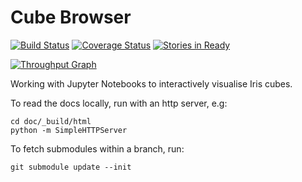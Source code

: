 Cube Browser
============

[![Build Status](https://secure.travis-ci.org/SciTools/cube_browser.png)](http://travis-ci.org/SciTools/cube_browser) [![Coverage Status](https://coveralls.io/repos/github/SciTools/cube_browser/badge.svg?branch=master)](https://coveralls.io/github/SciTools/cube_browser?branch=master)  [![Stories in Ready](https://badge.waffle.io/SciTools/cube_browser.png?label=ready&title=Ready)](https://waffle.io/SciTools/cube_browser)

[![Throughput Graph](https://graphs.waffle.io/SciTools/cube_browser/throughput.svg)](https://waffle.io/SciTools/cube_browser/metrics/throughput) 

Working with Jupyter Notebooks to interactively visualise Iris cubes.

To read the docs locally, run with an http server, e.g:

    cd doc/_build/html
    python -m SimpleHTTPServer
    
To fetch submodules within a branch, run:

    git submodule update --init
